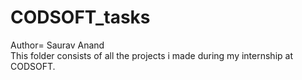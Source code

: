 # CODSOFT_tasks
Author= Saurav Anand
<br>
This folder consists of all the projects i made during my internship at CODSOFT.
